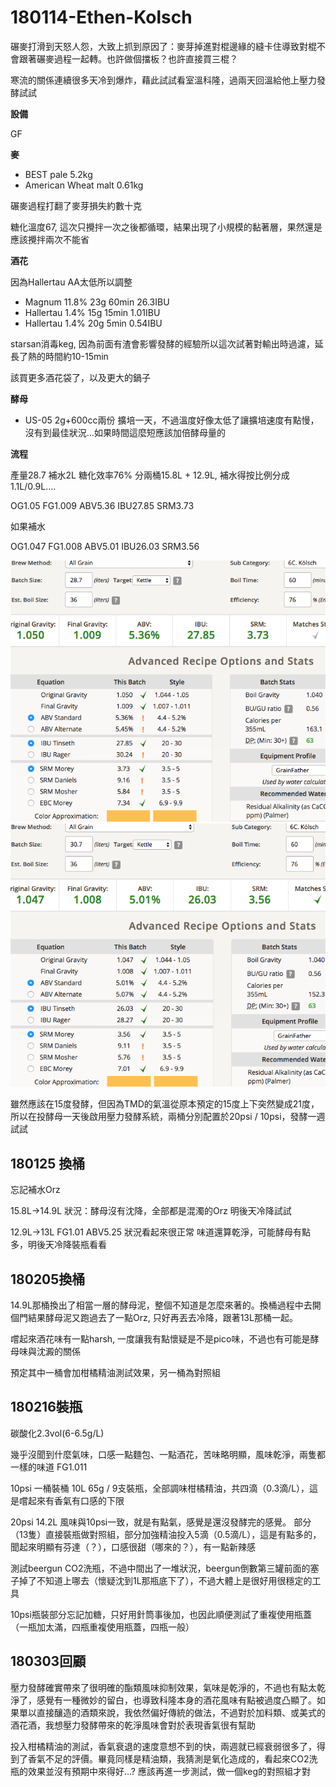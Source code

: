 # 180114-Ethen-Kolsch

碾麥打滑到天怒人怨，大致上抓到原因了：麥芽掉進對棍邊緣的縫卡住導致對棍不會跟著碾麥過程一起轉。也許做個擋板？也許直接買三棍？

寒流的關係連續很多天冷到爆炸，藉此試試看室溫科隆，過兩天回溫給他上壓力發酵試試

**設備**

GF

**麥**

* BEST pale 5.2kg
* American Wheat malt 0.61kg

碾麥過程打翻了麥芽損失約數十克

糖化溫度67, 這次只攪拌一次之後都循環，結果出現了小規模的黏著層，果然還是應該攪拌兩次不能省

**酒花**

因為Hallertau AA太低所以調整

* Magnum 11.8% 23g 60min 26.3IBU
* Hallertau 1.4% 15g 15min 1.01IBU
* Hallertau 1.4% 20g 5min 0.54IBU

starsan消毒keg, 因為前面有渣會影響發酵的經驗所以這次試著對輸出時過濾，延長了熱的時間約10-15min

該買更多酒花袋了，以及更大的鍋子

**酵母**

* US-05 2g+600cc兩份 擴培一天，不過溫度好像太低了讓擴培速度有點慢，沒有到最佳狀況...如果時間這麼短應該加倍酵母量的

**流程**

產量28.7 補水2L 糖化效率76% 分兩桶15.8L + 12.9L, 補水得按比例分成 1.1L/0.9L....

OG1.05 FG1.009 ABV5.36 IBU27.85 SRM3.73

如果補水

OG1.047 FG1.008 ABV5.01 IBU26.03 SRM3.56

![](../img/test95.png)
![](../img/test96.png)

雖然應該在15度發酵，但因為TMD的氣溫從原本預定的15度上下突然變成21度，所以在投酵母一天後啟用壓力發酵系統，兩桶分別配置於20psi / 10psi，發酵一週試試

## 180125 換桶

忘記補水Orz

15.8L->14.9L 狀況：酵母沒有沈降，全部都是混濁的Orz 明後天冷降試試

12.9L->13L FG1.01 ABV5.25 狀況看起來很正常 味道還算乾淨，可能酵母有點多，明後天冷降裝瓶看看

## 180205換桶

14.9L那桶換出了相當一層的酵母泥，整個不知道是怎麼來著的。換桶過程中去開個門結果酵母泥又跑過去了一點Orz, 只好再丟去冷降，跟著13L那桶一起。

嚐起來酒花味有一點harsh, 一度讓我有點懷疑是不是pico味，不過也有可能是酵母味與沈澱的關係

預定其中一桶會加柑橘精油測試效果，另一桶為對照組

## 180216裝瓶

碳酸化2.3vol(6-6.5g/L) 

幾乎沒聞到什麼氣味，口感一點麵包、一點酒花，苦味略明顯，風味乾淨，兩隻都一樣的味道 FG1.011

10psi 一桶裝桶 10L 65g / 9支裝瓶，全部調味柑橘精油，共四滴（0.3滴/L），這是嚐起來有香氣有口感的下限

20psi 14.2L 風味與10psi一致，就是有點氣，感覺是還沒發酵完的感覺。 部分（13隻）直接裝瓶做對照組，部分加強精油投入5滴（0.5滴/L），這是有點多的，聞起來明顯有芬達（？），口感很甜（哪來的？），有一點新辣感

測試beergun CO2洗瓶，不過中間出了一堆狀況，beergun倒數第三罐前面的塞子掉了不知道上哪去（懷疑沈到1L那瓶底下了），不過大體上是很好用很穩定的工具

10psi瓶裝部分忘記加糖，只好用針筒事後加，也因此順便測試了重複使用瓶蓋（一瓶加太滿，四瓶重複使用瓶蓋，四瓶一般）

## 180303回顧

壓力發酵確實帶來了很明確的酯類風味抑制效果，氣味是乾淨的，不過也有點太乾淨了，感覺有一種微妙的留白，也導致科隆本身的酒花風味有點被過度凸顯了。如果單以直接釀造的酒類來說，我依然偏好傳統的做法，不過對於加料類、或美式的酒花酒，我想壓力發酵帶來的乾淨風味會對於表現香氣很有幫助

投入柑橘精油的測試，香氣衰退的速度意想不到的快，兩週就已經衰弱很多了，得到了香氣不足的評價。畢竟同樣是精油類，我猜測是氧化造成的，看起來CO2洗瓶的效果並沒有預期中來得好...? 應該再進一步測試，做一個keg的對照組才對
